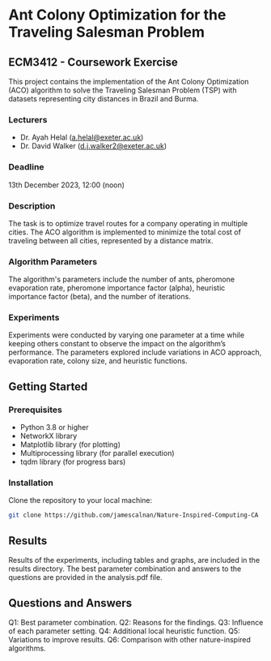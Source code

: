# Ant Colony Optimization for the Traveling Salesman Problem

## ECM3412 - Coursework Exercise

This project contains the implementation of the Ant Colony Optimization (ACO) algorithm to solve the Traveling Salesman Problem (TSP) with datasets representing city distances in Brazil and Burma.

### Lecturers
- Dr. Ayah Helal (a.helal@exeter.ac.uk)
- Dr. David Walker (d.j.walker2@exeter.ac.uk)

### Deadline
13th December 2023, 12:00 (noon)

### Description
The task is to optimize travel routes for a company operating in multiple cities. The ACO algorithm is implemented to minimize the total cost of traveling between all cities, represented by a distance matrix.

### Algorithm Parameters
The algorithm's parameters include the number of ants, pheromone evaporation rate, pheromone importance factor (alpha), heuristic importance factor (beta), and the number of iterations.

### Experiments
Experiments were conducted by varying one parameter at a time while keeping others constant to observe the impact on the algorithm’s performance. The parameters explored include variations in ACO approach, evaporation rate, colony size, and heuristic functions.

## Getting Started

### Prerequisites
- Python 3.8 or higher
- NetworkX library
- Matplotlib library (for plotting)
- Multiprocessing library (for parallel execution)
- tqdm library (for progress bars)

### Installation
Clone the repository to your local machine:
```bash
git clone https://github.com/jamescalnan/Nature-Inspired-Computing-CA
```

## Results
Results of the experiments, including tables and graphs, are included in the results directory. The best parameter combination and answers to the questions are provided in the analysis.pdf file.

## Questions and Answers
Q1: Best parameter combination.
Q2: Reasons for the findings.
Q3: Influence of each parameter setting.
Q4: Additional local heuristic function.
Q5: Variations to improve results.
Q6: Comparison with other nature-inspired algorithms.
